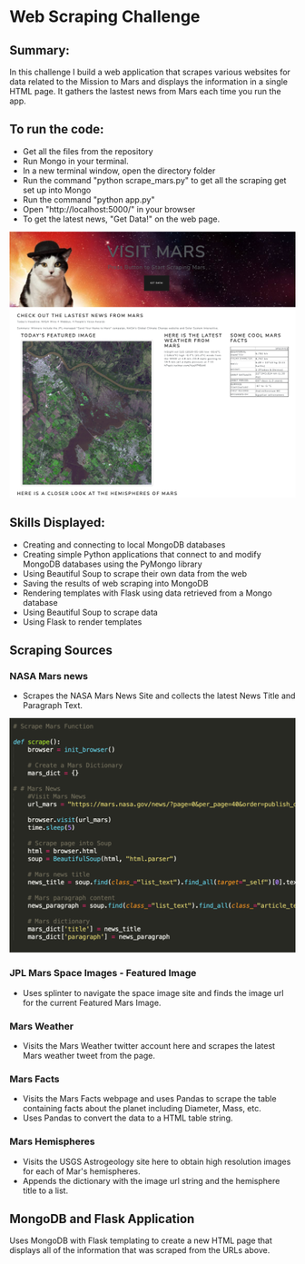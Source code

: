 # Web Scraping Challenge

## Summary: 
In this challenge I build a web application that scrapes various websites for data related to the Mission to Mars and displays the information in a single HTML page. It gathers the lastest news from Mars each time you run the app. 

## To run the code:
* Get all the files from the repository 
* Run Mongo in your terminal.
* In a new terminal window, open the directory folder
* Run the command "python scrape_mars.py" to get all the scraping get set up into Mongo
* Run the command "python app.py" 
* Open "http://localhost:5000/" in your browser
* To get the latest news, "Get Data!" on the web page. 

![](Screenshots/Webpage.png)

## Skills Displayed: 
* Creating and connecting to local MongoDB databases
* Creating simple Python applications that connect to and modify MongoDB databases using the PyMongo library
* Using Beautiful Soup to scrape their own data from the web
* Saving the results of web scraping into MongoDB
* Rendering templates with Flask using data retrieved from a Mongo database
* Using Beautiful Soup to scrape data
* Using Flask to render templates

## Scraping Sources
### NASA Mars news 
* Scrapes the NASA Mars News Site and collects the latest News Title and Paragraph Text. 

![](Screenshots/scrape.png)

### JPL Mars Space Images - Featured Image
* Uses splinter to navigate the space image site and finds the image url for the current Featured Mars Image.

### Mars Weather
* Visits the Mars Weather twitter account here and scrapes the latest Mars weather tweet from the page.

### Mars Facts
* Visits the Mars Facts webpage and uses Pandas to scrape the table containing facts about the planet including Diameter, Mass, etc.
* Uses Pandas to convert the data to a HTML table string.

### Mars Hemispheres
* Visits the USGS Astrogeology site here to obtain high resolution images for each of Mar's hemispheres.
* Appends the dictionary with the image url string and the hemisphere title to a list. 

## MongoDB and Flask Application
Uses MongoDB with Flask templating to create a new HTML page that displays all of the information that was scraped from the URLs above.




















